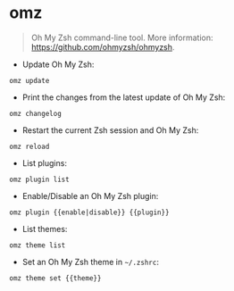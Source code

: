 # omz

> Oh My Zsh command-line tool.
> More information: <https://github.com/ohmyzsh/ohmyzsh>.

- Update Oh My Zsh:

`omz update`

- Print the changes from the latest update of Oh My Zsh:

`omz changelog`

- Restart the current Zsh session and Oh My Zsh:

`omz reload`

- List plugins:

`omz plugin list`

- Enable/Disable an Oh My Zsh plugin:

`omz plugin {{enable|disable}} {{plugin}}`

- List themes:

`omz theme list`

- Set an Oh My Zsh theme in `~/.zshrc`:

`omz theme set {{theme}}`

